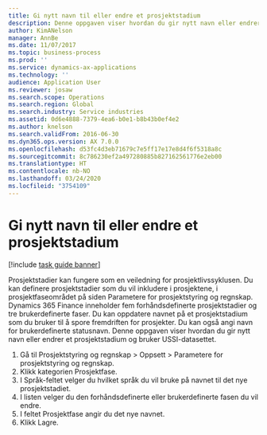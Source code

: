 ```yaml
---
title: Gi nytt navn til eller endre et prosjektstadium
description: Denne oppgaven viser hvordan du gir nytt navn eller endrer et prosjektstadium.
author: KimANelson
manager: AnnBe
ms.date: 11/07/2017
ms.topic: business-process
ms.prod: ''
ms.service: dynamics-ax-applications
ms.technology: ''
audience: Application User
ms.reviewer: josaw
ms.search.scope: Operations
ms.search.region: Global
ms.search.industry: Service industries
ms.assetid: 0d6e4888-7379-4ea6-b0e1-b8b43b0ef4e2
ms.author: knelson
ms.search.validFrom: 2016-06-30
ms.dyn365.ops.version: AX 7.0.0
ms.openlocfilehash: d53fc4d3eb71679c7e5ff17e17e8d4f6f5318a8c
ms.sourcegitcommit: 8c786230ef2a497280885b827162561776e2eb00
ms.translationtype: HT
ms.contentlocale: nb-NO
ms.lasthandoff: 03/24/2020
ms.locfileid: "3754109"
---
```

# <a name="rename-or-modify-a-project-stage"></a>Gi nytt navn til eller endre et prosjektstadium

[!include [task guide banner](../../includes/task-guide-banner.md)]

Prosjektstadier kan fungere som en veiledning for prosjektlivssyklusen. Du kan definere prosjektstadier som du vil inkludere i prosjektene, i prosjektfaseområdet på siden Parametere for prosjektstyring og regnskap. Dynamics 365 Finance inneholder fem forhåndsdefinerte prosjektstadier og tre brukerdefinerte faser. Du kan oppdatere navnet på et prosjektstadium som du bruker til å spore fremdriften for prosjekter. Du kan også angi navn for brukerdefinerte statusnavn. Denne oppgaven viser hvordan du gir nytt navn eller endrer et prosjektstadium og bruker USSI-datasettet.

1. Gå til Prosjektstyring og regnskap > Oppsett > Parametere for prosjektstyring og regnskap.
2. Klikk kategorien Prosjektfase.
3. I Språk-feltet velger du hvilket språk du vil bruke på navnet til det nye prosjektstadiet.
4. I listen velger du den forhåndsdefinerte eller brukerdefinerte fasen du vil endre. 
5. I feltet Prosjektfase angir du det nye navnet.
6. Klikk Lagre.
